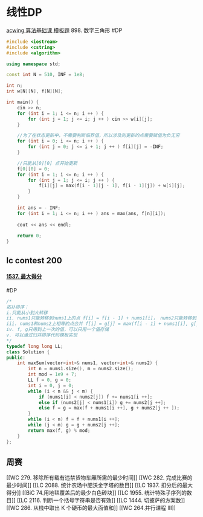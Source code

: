 # 线性DP

[acwing 算法基础课 模板题](https://www.acwing.com/problem/content/900/)
898. 数字三角形
#DP
~~~c++
#include <iostream>
#include <cstring>
#include <algorithm>

using namespace std;

const int N = 510, INF = 1e8; 

int n; 
int w[N][N], f[N][N]; 

int main() {
    cin >> n;
    for (int i = 1; i <= n; i ++ ) {
        for (int j = 1; j <= i; j ++ ) cin >> w[i][j]; 
    }

    //为了在状态更新中，不需要判断临界值，所以涉及到更新的点需要赋值为负无穷
    for (int i = 0; i <= n; i ++ ) {
        for (int j = 0; j <= i + 1; j ++ ) f[i][j] = -INF;
    }

	//只能从[0][0] 点开始更新
    f[0][0] = 0; 
    for (int i = 1; i <= n; i ++ ) {
        for (int j = 1; j <= i; j ++ ) {
            f[i][j] = max(f[i - 1][j - 1], f[i - 1][j]) + w[i][j]; 
        }
    }

    int ans = - INF; 
    for (int i = 1; i <= n; i ++ ) ans = max(ans, f[n][i]); 
    
    cout << ans << endl; 
    
    return 0; 
}
~~~

## lc contest 200
#### [1537. 最大得分](https://leetcode-cn.com/problems/get-the-maximum-score/)
#DP
~~~c++
/*
拓扑排序： 
i.只能从小到大转移 
ii. nums1只能转移到nums1上的点 f[i] = f[i - 1] + nums1[i]， nums2只能转移到nums2上的点 g[i] = g[i - 1] + nums2[i];
iii. nums1和nums2上相等的点合并 f[i] = g[j] = max(f[i - 1] + nums1[i], g[j - 1] + nums2[j]);
iv. f, g只用到上一次的值，可以只用一个值存储
v. 可以通过归并排序代码模板实现
*/
typedef long long LL;
class Solution {
public:
    int maxSum(vector<int>& nums1, vector<int>& nums2) {
        int n = nums1.size(), m = nums2.size();
        int mod = 1e9 + 7; 
        LL f = 0, g = 0; 
        int i = 0, j = 0;
        while (i < n && j < m) {
            if (nums1[i] < nums2[j]) f += nums1[i ++];
            else if (nums2[j] < nums1[i]) g += nums2[j ++];
            else f = g = max(f + nums1[i ++], g + nums2[j ++ ]);
        }
        while (i < n) f = f + nums1[i ++];
        while (j < m) g = g + nums2[j ++];
        return max(f, g) % mod; 
    }
};
~~~

## 周赛
[[WC 279. 移除所有载有违禁货物车厢所需的最少时间]]
[[WC 282. 完成比赛的最少时间]]
[[LC 2088. 统计农场中肥沃金字塔的数目]]
[[LC 1937. 扣分后的最大得分]]
[[BiC 74.用地毯覆盖后的最少白色砖块]]
[[LC 1955. 统计特殊子序列的数目]]
[[LC 2116. 判断一个括号字符串是否有效]]
[[LC 1444. 切披萨的方案数]]
[[WC 286. 从栈中取出 K 个硬币的最大面值和]]
[[WC 264.并行课程 III]]